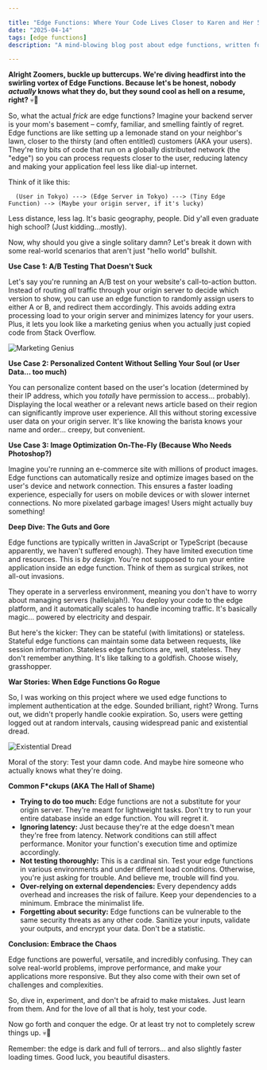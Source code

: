 ```yaml
---

title: "Edge Functions: Where Your Code Lives Closer to Karen and Her 5G Conspiracy Theories"
date: "2025-04-14"
tags: [edge functions]
description: "A mind-blowing blog post about edge functions, written for chaotic Gen Z engineers who are probably procrastinating on their senior project."

---
```


**Alright Zoomers, buckle up buttercups. We're diving headfirst into the swirling vortex of Edge Functions. Because let's be honest, nobody *actually* knows what they do, but they sound cool as hell on a resume, right?** 💀🙏

So, what the actual *frick* are edge functions? Imagine your backend server is your mom's basement – comfy, familiar, and smelling faintly of regret. Edge functions are like setting up a lemonade stand on your neighbor's lawn, closer to the thirsty (and often entitled) customers (AKA your users). They're tiny bits of code that run on a globally distributed network (the "edge") so you can process requests closer to the user, reducing latency and making your application feel less like dial-up internet.

Think of it like this:

```
  (User in Tokyo) ---> (Edge Server in Tokyo) ---> (Tiny Edge Function) --> (Maybe your origin server, if it's lucky)
```

Less distance, less lag. It's basic geography, people. Did y'all even graduate high school? (Just kidding…mostly).

Now, why should you give a single solitary damn? Let's break it down with some real-world scenarios that aren't just "hello world" bullshit.

**Use Case 1: A/B Testing That Doesn't Suck**

Let's say you're running an A/B test on your website's call-to-action button. Instead of routing *all* traffic through your origin server to decide which version to show, you can use an edge function to randomly assign users to either A or B, and redirect them accordingly. This avoids adding extra processing load to your origin server and minimizes latency for your users. Plus, it lets you look like a marketing genius when you actually just copied code from Stack Overflow.

![Marketing Genius](https://i.imgflip.com/3301ke.jpg)

**Use Case 2: Personalized Content Without Selling Your Soul (or User Data… too much)**

You can personalize content based on the user's location (determined by their IP address, which you *totally* have permission to access... probably). Displaying the local weather or a relevant news article based on their region can significantly improve user experience. All this without storing excessive user data on your origin server. It's like knowing the barista knows your name and order... creepy, but convenient.

**Use Case 3: Image Optimization On-The-Fly (Because Who Needs Photoshop?)**

Imagine you're running an e-commerce site with millions of product images. Edge functions can automatically resize and optimize images based on the user's device and network connection. This ensures a faster loading experience, especially for users on mobile devices or with slower internet connections. No more pixelated garbage images! Users might actually buy something!

**Deep Dive: The Guts and Gore**

Edge functions are typically written in JavaScript or TypeScript (because apparently, we haven't suffered enough). They have limited execution time and resources. This is *by design*. You're not supposed to run your entire application inside an edge function. Think of them as surgical strikes, not all-out invasions.

They operate in a serverless environment, meaning you don't have to worry about managing servers (hallelujah!). You deploy your code to the edge platform, and it automatically scales to handle incoming traffic. It's basically magic… powered by electricity and despair.

But here's the kicker: They can be stateful (with limitations) or stateless. Stateful edge functions can maintain some data between requests, like session information. Stateless edge functions are, well, stateless. They don't remember anything. It's like talking to a goldfish. Choose wisely, grasshopper.

**War Stories: When Edge Functions Go Rogue**

So, I was working on this project where we used edge functions to implement authentication at the edge. Sounded brilliant, right? Wrong. Turns out, we didn't properly handle cookie expiration. So, users were getting logged out at random intervals, causing widespread panic and existential dread.

![Existential Dread](https://i.kym-cdn.com/entries/icons/original/000/030/967/spongebob.jpg)

Moral of the story: Test your damn code. And maybe hire someone who actually knows what they're doing.

**Common F*ckups (AKA The Hall of Shame)**

*   **Trying to do too much:** Edge functions are not a substitute for your origin server. They're meant for lightweight tasks. Don't try to run your entire database inside an edge function. You will regret it.
*   **Ignoring latency:** Just because they're at the edge doesn't mean they're free from latency. Network conditions can still affect performance. Monitor your function's execution time and optimize accordingly.
*   **Not testing thoroughly:** This is a cardinal sin. Test your edge functions in various environments and under different load conditions. Otherwise, you're just asking for trouble. And believe me, trouble will find you.
*   **Over-relying on external dependencies:** Every dependency adds overhead and increases the risk of failure. Keep your dependencies to a minimum. Embrace the minimalist life.
*   **Forgetting about security:** Edge functions can be vulnerable to the same security threats as any other code. Sanitize your inputs, validate your outputs, and encrypt your data. Don't be a statistic.

**Conclusion: Embrace the Chaos**

Edge functions are powerful, versatile, and incredibly confusing. They can solve real-world problems, improve performance, and make your applications more responsive. But they also come with their own set of challenges and complexities.

So, dive in, experiment, and don't be afraid to make mistakes. Just learn from them. And for the love of all that is holy, test your code.

Now go forth and conquer the edge. Or at least try not to completely screw things up. 💀🙏

Remember: the edge is dark and full of terrors… and also slightly faster loading times. Good luck, you beautiful disasters.
